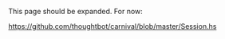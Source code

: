This page should be expanded. For now:

https://github.com/thoughtbot/carnival/blob/master/Session.hs